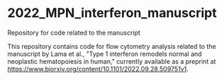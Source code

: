 # 2022_MPN_interferon_manuscript
Repository for code related to the manuscript

This repository contains code for flow cytometry analysis related to the manuscript by Lama et al., "Type 1 interferon remodels normal and neoplastic hematopoiesis in human," currently available as a preprint at https://www.biorxiv.org/content/10.1101/2022.09.28.509751v1.
